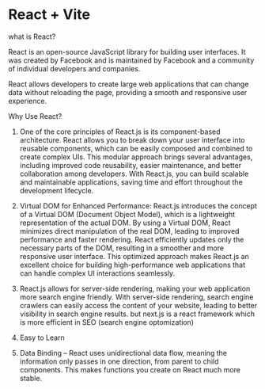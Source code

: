 # React + Vite


what is React?


React is an open-source JavaScript library for building user interfaces. It was created by Facebook and is maintained by Facebook and a community of individual developers and companies. 

React allows developers to create large web applications that can change data without reloading the page, providing a smooth and responsive user experience.



Why Use React?

1. One of the core principles of React.js is its component-based architecture. React allows you to break down your user interface into reusable components, which can be easily composed and combined to create complex UIs. This modular approach brings several advantages, including improved code reusability, easier maintenance, and better collaboration among developers. With React.js, you can build scalable and maintainable applications, saving time and effort throughout the development lifecycle.


2. Virtual DOM for Enhanced Performance:
React.js introduces the concept of a Virtual DOM (Document Object Model), which is a lightweight representation of the actual DOM. By using a Virtual DOM, React minimizes direct manipulation of the real DOM, leading to improved performance and faster rendering. React efficiently updates only the necessary parts of the DOM, resulting in a smoother and more responsive user interface. This optimized approach makes React.js an excellent choice for building high-performance web applications that can handle complex UI interactions seamlessly.


3. React.js allows for server-side rendering, making your web application more search engine friendly. With server-side rendering, search engine crawlers can easily access the content of your website, leading to better visibility in search engine results. but next.js is a react framework which is more efficient in SEO (search engine optomization)


4. Easy to Learn
5. Data Binding – React uses unidirectional data flow, meaning the information only passes in one direction, from parent to child components. This makes functions you create on React much more stable.